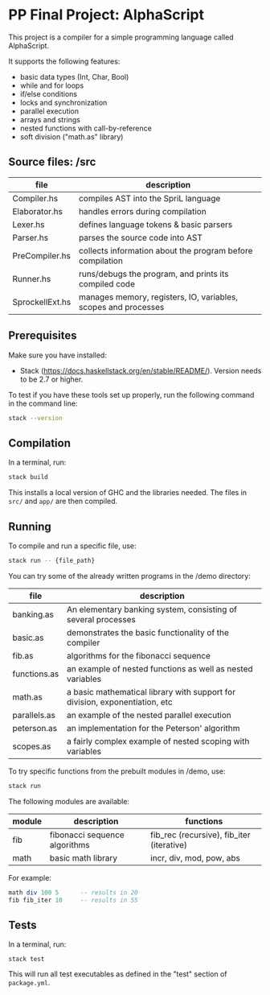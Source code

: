 # PP Final Project: AlphaScript

This project is a compiler for a simple programming language called AlphaScript. 

It supports the following features:

- basic data types (Int, Char, Bool)
- while and for loops
- if/else conditions
- locks and synchronization
- parallel execution
- arrays and strings
- nested functions with call-by-reference
- soft division ("math.as" library)

## Source files: /src

| file            | description                                                    |
| --------------- | -------------------------------------------------------------- |
| Compiler.hs     | compiles AST into the SpriL language                           |
| Elaborator.hs   | handles errors during compilation                              |
| Lexer.hs        | defines language tokens & basic parsers                        |
| Parser.hs       | parses the source code into AST                                |
| PreCompiler.hs  | collects information about the program before compilation      |
| Runner.hs       | runs/debugs the program, and prints its compiled code          |
| SprockellExt.hs | manages memory, registers, IO, variables, scopes and processes |

## Prerequisites

Make sure you have installed:

- Stack (<https://docs.haskellstack.org/en/stable/README/>). Version needs to be 2.7 or higher.

To test if you have these tools set up properly, run the following command in the command line:

```bash
stack --version
```

## Compilation

In a terminal, run:

```bash
stack build
```

This installs a local version of GHC and the libraries needed. 
The files in `src/` and `app/` are then compiled.

## Running

To compile and run a specific file, use:

```bash
stack run -- {file_path}
```

You can try some of the already written programs in the /demo directory:

| file         | description                                                                 |
| ------------ | --------------------------------------------------------------------------- |
| banking.as   | An elementary banking system, consisting of several processes               |
| basic.as     | demonstrates the basic functionality of the compiler                        |
| fib.as       | algorithms for the fibonacci sequence                                       |
| functions.as | an example of nested functions as well as nested variables                  |
| math.as      | a basic mathematical library with support for division, exponentiation, etc |
| parallels.as | an example of the nested parallel execution                                 |
| peterson.as  | an implementation for the Peterson' algorithm                               |
| scopes.as    | a fairly complex example of nested scoping with variables                   |

To try specific functions from the prebuilt modules in /demo, use:

```bash
stack run
```

The following modules are available:

| module | description                   | functions                                 |
| ------ | ----------------------------- | ----------------------------------------- |
| fib    | fibonacci sequence algorithms | fib_rec (recursive), fib_iter (iterative) |
| math   | basic math library            | incr, div, mod, pow, abs                  |

For example:

```haskell
math div 100 5      -- results in 20
fib fib_iter 10     -- results in 55
```

## Tests

In a terminal, run:

```
stack test
```

This will run all test executables as defined in the "test" section of `package.yml`.